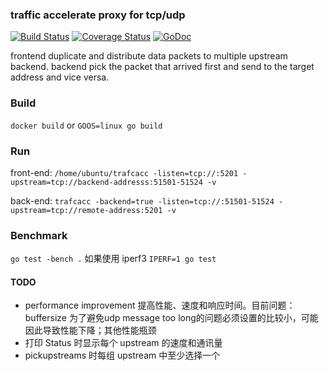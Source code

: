 ### traffic accelerate proxy for tcp/udp
[![Build Status](https://travis-ci.org/tomasen/trafcacc.svg?branch=master)](https://travis-ci.org/tomasen/trafcacc)
[![Coverage Status](https://coveralls.io/repos/tomasen/trafcacc/badge.svg?branch=master&service=github)](https://coveralls.io/github/tomasen/trafcacc?branch=master)
[![GoDoc](https://godoc.org/github.com/tomasen/trafcacc/v2?status.svg)](https://godoc.org/github.com/tomasen/trafcacc/v2)

frontend duplicate and distribute data packets to multiple upstream backend.
backend pick the packet that arrived first and send to the target address and
vice versa.

### Build

`docker build` or `GOOS=linux go build`

### Run

front-end:
`/home/ubuntu/trafcacc -listen=tcp://:5201 -upstream=tcp://backend-addresss:51501-51524 -v`

back-end:
`trafcacc -backend=true -listen=tcp://:51501-51524 -upstream=tcp://remote-address:5201 -v`


### Benchmark

`go test -bench .` 如果使用 iperf3 `IPERF=1 go test`

#### TODO

- performance improvement 提高性能、速度和响应时间。目前问题：buffersize 为了避免udp message too long的问题必须设置的比较小，可能因此导致性能下降；其他性能瓶颈
- 打印 Status 时显示每个 upstream 的速度和通讯量
- pickupstreams 时每组 upstream 中至少选择一个
